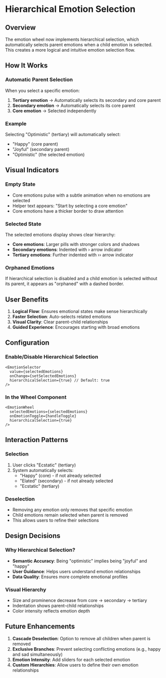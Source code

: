 # Hierarchical Emotion Selection

## Overview

The emotion wheel now implements hierarchical selection, which automatically selects parent emotions when a child emotion is selected. This creates a more logical and intuitive emotion selection flow.

## How It Works

### Automatic Parent Selection

When you select a specific emotion:

1. **Tertiary emotion** → Automatically selects its secondary and core parent
2. **Secondary emotion** → Automatically selects its core parent
3. **Core emotion** → Selected independently

### Example

Selecting "Optimistic" (tertiary) will automatically select:

- "Happy" (core parent)
- "Joyful" (secondary parent)
- "Optimistic" (the selected emotion)

## Visual Indicators

### Empty State

- Core emotions pulse with a subtle animation when no emotions are selected
- Helper text appears: "Start by selecting a core emotion"
- Core emotions have a thicker border to draw attention

### Selected State

The selected emotions display shows clear hierarchy:

- **Core emotions**: Larger pills with stronger colors and shadows
- **Secondary emotions**: Indented with › arrow indicator
- **Tertiary emotions**: Further indented with ›› arrow indicator

### Orphaned Emotions

If hierarchical selection is disabled and a child emotion is selected without its parent, it appears as "orphaned" with a dashed border.

## User Benefits

1. **Logical Flow**: Ensures emotional states make sense hierarchically
2. **Faster Selection**: Auto-selects related emotions
3. **Visual Clarity**: Clear parent-child relationships
4. **Guided Experience**: Encourages starting with broad emotions

## Configuration

### Enable/Disable Hierarchical Selection

```tsx
<EmotionSelector
  value={selectedEmotions}
  onChange={setSelectedEmotions}
  hierarchicalSelection={true} // Default: true
/>
```

### In the Wheel Component

```tsx
<EmotionWheel
  selectedEmotions={selectedEmotions}
  onEmotionToggle={handleToggle}
  hierarchicalSelection={true}
/>
```

## Interaction Patterns

### Selection

1. User clicks "Ecstatic" (tertiary)
2. System automatically selects:
   - "Happy" (core) - if not already selected
   - "Elated" (secondary) - if not already selected
   - "Ecstatic" (tertiary)

### Deselection

- Removing any emotion only removes that specific emotion
- Child emotions remain selected when parent is removed
- This allows users to refine their selections

## Design Decisions

### Why Hierarchical Selection?

- **Semantic Accuracy**: Being "optimistic" implies being "joyful" and "happy"
- **User Guidance**: Helps users understand emotion relationships
- **Data Quality**: Ensures more complete emotional profiles

### Visual Hierarchy

- Size and prominence decrease from core → secondary → tertiary
- Indentation shows parent-child relationships
- Color intensity reflects emotion depth

## Future Enhancements

1. **Cascade Deselection**: Option to remove all children when parent is removed
2. **Exclusive Branches**: Prevent selecting conflicting emotions (e.g., happy and sad simultaneously)
3. **Emotion Intensity**: Add sliders for each selected emotion
4. **Custom Hierarchies**: Allow users to define their own emotion relationships
